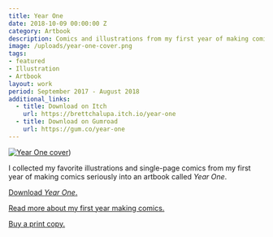 ```yaml
---
title: Year One
date: 2018-10-09 00:00:00 Z
category: Artbook
description: Comics and illustrations from my first year of making comics.
image: /uploads/year-one-cover.png
tags:
- featured
- Illustration
- Artbook
layout: work
period: September 2017 - August 2018
additional_links:
  - title: Download on Itch
    url: https://brettchalupa.itch.io/year-one
  - title: Download on Gumroad
    url: https://gum.co/year-one
---
```


[![Year One cover](/uploads/year-one-cover.png)](https://brettsjournal.files.wordpress.com/2018/10/year-one.pdf))

I collected my favorite illustrations and single-page comics from my first year
of making comics seriously into an artbook called _Year One_.

[Download _Year
One_.](https://brettsjournal.files.wordpress.com/2018/10/year-one.pdf)

[Read more about my first year making
comics.](https://journal.brettchalupa.com/2018/10/09/reflecting-on-a-year-of-making-comics/)

[Buy a print copy.](https://shop.brettchalupa.com/product/year-one)

